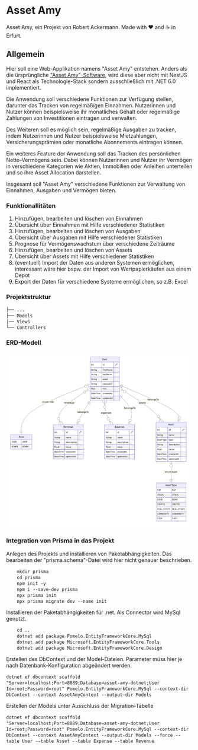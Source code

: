 # Asset Amy

Asset Amy, ein Projekt von Robert Ackermann. Made with ♥ and ☕ in Erfurt.

## Allgemein

Hier soll eine Web-Applikation namens "Asset Amy" entstehen. Anders als die ürsprüngliche ["Asset Amy"-Software](https://github.com/batzlov/asset-amy), wird diese aber nicht mit NestJS und React als Technologie-Stack sondern ausschließlich mit .NET 6.0 implementiert.

Die Anwendung soll verschiedene Funktionen zur Verfügung stellen, darunter das Tracken von regelmäßigen Einnahmen.
Nutzerinnen und Nutzer können beispielsweise ihr monatliches Gehalt oder regelmäßige Zahlungen von Investitionen eintragen und verwalten.

Des Weiteren soll es möglich sein, regelmäßige Ausgaben zu tracken, indem Nutzerinnen und Nutzer beispielsweise Mietzahlungen, Versicherungsprämien oder monatliche Abonnements eintragen können.

Ein weiteres Feature der Anwendung soll das Tracken des persönlichen Netto-Vermögens sein. Dabei können Nutzerinnen und Nutzer ihr Vermögen in verschiedene Kategorien wie Aktien,
Immobilien oder Anleihen unterteilen und so ihre Asset Allocation darstellen.

Insgesamt soll "Asset Amy" verschiedene Funktionen zur Verwaltung von Einnahmen, Ausgaben und Vermögen bieten.

### Funktionallitäten

1. Hinzufügen, bearbeiten und löschen von Einnahmen
2. Übersicht über Einnahmen mit Hilfe verschiedener Statistiken
3. Hinzufügen, bearbeiten und löschen von Ausgaben
4. Übersicht über Ausgaben mit Hilfe verschiedener Statistiken
5. Prognose für Vermögenswachstum über verschiedene Zeiträume
6. Hinzufügen, bearbeiten und löschen von Assets
7. Übersicht über Assets mit Hilfe verschiedener Statistiken
8. (eventuell) Import der Daten aus anderen Systemen ermöglichen, interessant wäre hier bspw. der Import von Wertpapierkäufen aus einem Depot
9. Export der Daten für verschiedene Systeme ermöglichen, so z.B. Excel

### Projektstruktur

```
├── ...
├── Models
│── Views
└── Controllers
```

### ERD-Modell

![ERD-Modell](./docs/database/db-erd.png)

### Integration von Prisma in das Projekt

Anlegen des Projekts und installieren von Paketabhängigkeiten. Das bearbeiten der "prisma.schema"-Datei wird hier nicht genauer beschrieben.

```
    mkdir prisma
    cd prisma
    npm init -y
    npm i --save-dev prisma
    npx prisma init
    npx prisma migrate dev --name init
```

Installieren der Paketabhängigkeiten für .net. Als Connector wird MySql genutzt.

```
    cd ..
    dotnet add package Pomelo.EntityFrameworkCore.MySql
    dotnet add package Microsoft.EntityFrameworkCore.Tools
    dotnet add package Microsoft.EntityFrameworkCore.Design
```

Erstellen des DbContext und der Model-Dateien. Parameter müss hier je nach Datenbank-Konfiguration abgeändert werden.

```
dotnet ef dbcontext scaffold "Server=localhost;Port=8889;Database=asset-amy-dotnet;User Id=root;Password=root" Pomelo.EntityFrameworkCore.MySql --context-dir DbContext --context AssetAmyContext --output-dir Models
```

Erstellen der Models unter Ausschluss der Migration-Tabelle

```
dotnet ef dbcontext scaffold "Server=localhost;Port=8889;Database=asset-amy-dotnet;User Id=root;Password=root" Pomelo.EntityFrameworkCore.MySql --context-dir DbContext --context AssetAmyContext --output-dir Models --force --table User --table Asset --table Expense --table Revenue
```
